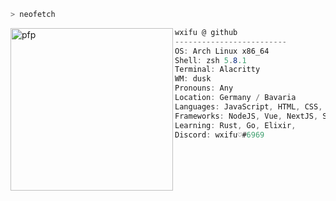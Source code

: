 ```zsh
> neofetch
```

<a href="https://git.yzki.de/wxifu">
    <img align="left" src="https://avatars.githubusercontent.com/u/78354242?v=4" alt="pfp" width="260" height="260" id="pfp">
</a>

```csharp
wxifu @ github
-------------------------
OS: Arch Linux x86_64
Shell: zsh 5.8.1
Terminal: Alacritty
WM: dusk
Pronouns: Any
Location: Germany / Bavaria
Languages: JavaScript, HTML, CSS, C#, Java, PHP, ABAP, SQL
Frameworks: NodeJS, Vue, NextJS, Svelte, TailwindCSS
Learning: Rust, Go, Elixir, 
Discord: wxifu♡#6969
```
